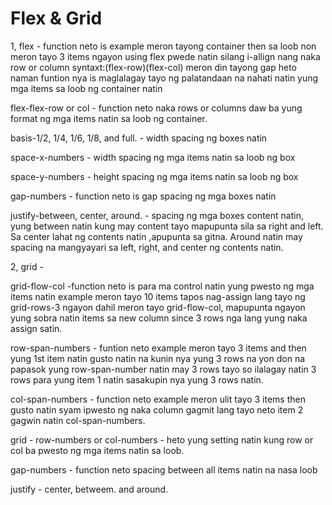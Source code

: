 # Flex & Grid

1, flex - function neto is example meron tayong container then sa loob non meron tayo 3 items ngayon using flex pwede natin silang i-allign nang naka row or column syntaxt:(flex-row)(flex-col) meron din tayong gap heto naman funtion nya is maglalagay tayo ng palatandaan na nahati natin yung mga items sa loob ng container natin  

flex-flex-row or col - function neto naka rows or columns daw ba yung format ng mga items natin sa loob ng container.

basis-1/2, 1/4, 1/6, 1/8, and full. - width spacing ng boxes natin

space-x-numbers - width spacing ng mga items natin sa loob ng box

space-y-numbers - height spacing ng mga items natin sa loob ng box

gap-numbers - function neto is gap spacing ng mga boxes natin

justify-between, center, around. - spacing ng mga boxes content natin, yung between natin kung may content tayo mapupunta sila sa right and left. Sa center lahat ng contents natin ,apupunta sa gitna. Around natin may spacing na mangyayari sa left, right, and center ng contents natin.


2, grid - 

grid-flow-col -function neto is para ma control natin yung pwesto ng mga items natin example meron tayo 10 items tapos nag-assign lang tayo ng grid-rows-3 ngayon dahil meron tayo grid-flow-col, mapupunta ngayon yung sobra natin items sa new column since 3 rows nga lang yung naka assign satin. 

row-span-numbers - funtion neto example meron tayo 3 items and then yung 1st item natin gusto natin na kunin nya yung 3 rows na yon don na papasok yung row-span-number natin may 3 rows tayo so ilalagay natin 3 rows para yung item 1 natin sasakupin nya yung 3 rows natin.

col-span-numbers - function neto example meron ulit tayo 3 items then gusto natin syam ipwesto ng naka column gagmit lang tayo neto item 2 gagwin natin col-span-numbers.

grid - row-numbers or col-numbers - heto yung setting natin kung row or col ba pwesto ng mga items natin sa loob.

gap-numbers - function neto spacing between all items natin na nasa loob

justify - center, betweem. and around.



